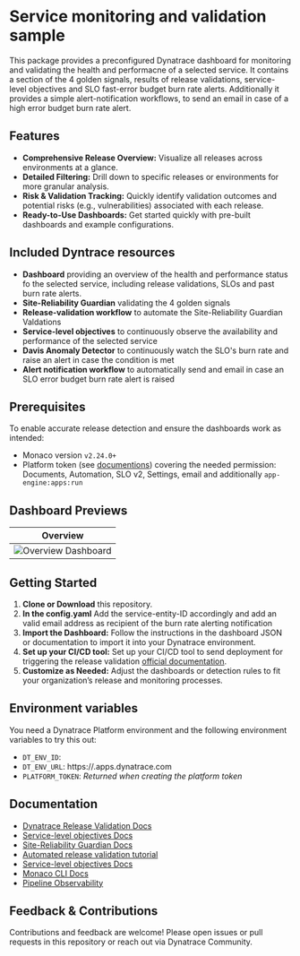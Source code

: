 # Service monitoring and validation sample

This package provides a preconfigured Dynatrace dashboard for monitoring and validating the health and performacne of a selected service.
It contains a section of the 4 golden signals, results of release validations, service-level objectives and SLO fast-error budget burn rate alerts.
Additionally it provides a simple alert-notification workflows, to send an email in case of a high error budget burn rate alert.


## Features

- **Comprehensive Release Overview:** Visualize all releases across environments at a glance.
- **Detailed Filtering:** Drill down to specific releases or environments for more granular analysis.
- **Risk & Validation Tracking:** Quickly identify validation outcomes and potential risks (e.g., vulnerabilities) associated with each release.
- **Ready-to-Use Dashboards:** Get started quickly with pre-built dashboards and example configurations.

## Included Dyntrace resources
- **Dashboard** providing an overview of the health and performance status fo the selected service, including release validations, SLOs and past burn rate alerts.
- **Site-Reliability Guardian** validating the 4 golden signals
- **Release-validation workflow** to automate the Site-Reliability Guardian Valdations
- **Service-level objectives** to continuously observe the availability and performance of the selected service
- **Davis Anomaly Detector** to continuously watch the SLO's burn rate and raise an alert in case the condition is met
- **Alert notification workflow** to automatically send and email in case an SLO error budget burn rate alert is raised


## Prerequisites

To enable accurate release detection and ensure the dashboards work as intended:

- Monaco version `v2.24.0+`
- Platform token (see [documentions](https://docs.dynatrace.com/docs/shortlink/configuration-as-code-create-platform-token)) covering the needed permission: Documents, Automation, SLO v2, Settings, email and additionally `app-engine:apps:run`

## Dashboard Previews

| Overview |
|----------|
| ![Overview Dashboard](\images\dashboard.png) |


## Getting Started

1. **Clone or Download** this repository.
2. **In the config.yaml** Add the service-entity-ID accordingly and add an valid email address as recipient of the burn rate alerting notification
2. **Import the Dashboard:** Follow the instructions in the dashboard JSON or documentation to import it into your Dynatrace environment.
3. **Set up your CI/CD tool:** Set up your CI/CD tool to send deployment for triggering the release validation [official documentation](https://docs.dynatrace.com/docs/shortlink/usecase-release-validation).
4. **Customize as Needed:** Adjust the dashboards or detection rules to fit your organization’s release and monitoring processes.

## Environment variables

You need a Dynatrace Platform environment and the following environment variables to try this out:

* `DT_ENV_ID`: <YOUR-DT-ENVIRONMENT-ID>
* `DT_ENV_URL`: https://<YOUR-DT-ENVIRONMENT-ID>.apps.dynatrace.com
* `PLATFORM_TOKEN`: *Returned when creating the platform token*

## Documentation

- [Dynatrace Release Validation Docs](https://docs.dynatrace.com/docs/shortlink/usecase-release-validation)
- [Service-level objectives Docs](https://docs.dynatrace.com/docs/shortlink/slo-overview)
- [Site-Reliability Guardian Docs](https://docs.dynatrace.com/docs/shortlink/slo-overview)
- [Automated release validation tutorial](https://docs.dynatrace.com/docs/shortlink/tutorial-release-validation-automated)
- [Service-level objectives Docs](https://docs.dynatrace.com/docs/shortlink/slo-overview)
- [Monaco CLI Docs](https://docs.dynatrace.com/docs/shortlink/configuration-as-code-monaco)
- [Pipeline Observability](https://docs.dynatrace.com/docs/shortlink/pipeline-observability)

## Feedback & Contributions

Contributions and feedback are welcome! Please open issues or pull requests in this repository or reach out via Dynatrace Community.
